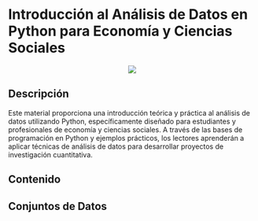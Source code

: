 # Introducción al Análisis de Datos en Python para Economía y Ciencias Sociales


<p align="center">
    <a href="#Contribuciones" title="Contributions are welcome"><img src="https://img.shields.io/badge/contributions-welcome-green.svg"></a>
</p>


## Descripción 

Este material proporciona una introducción teórica y práctica al análisis de datos utilizando Python, específicamente diseñado para estudiantes y profesionales de economía y ciencias sociales. A través de las bases de programación en Python y ejemplos prácticos, los lectores aprenderán a aplicar técnicas de análisis de datos para desarrollar proyectos de investigación cuantitativa.


## Contenido

## Conjuntos de Datos 





